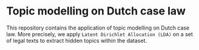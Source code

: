# Topic modelling on Dutch case law

This repository contains the application of topic modelling on Dutch case law. More precisely, we apply `Latent Dirichlet Allocation (LDA)` on a set of legal texts to extract hidden topics within the dataset.
